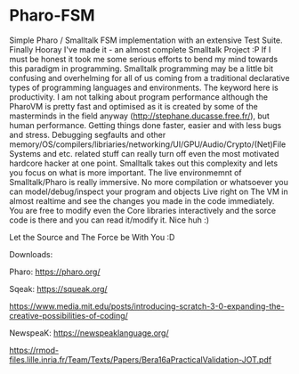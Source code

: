 # Pharo-FSM
Simple Pharo / Smalltalk FSM implementation with an extensive Test Suite.
Finally Hooray I've made it - an almost complete Smalltalk Project :P If I must be honest it took me some serious efforts to bend my mind towards this paradigm in programming. Smalltalk programming may be a little bit confusing and overhelming for all of us coming from a traditional declarative types of programming languages and environments. The keyword here is productivity. I am not talking about program performance although the PharoVM is pretty fast and optimised as it is created by some of the masterminds in the field anyway (http://stephane.ducasse.free.fr/), but human performance. Getting things done faster, easier and with less bugs and stress. Debugging segfaults and other memory/OS/compilers/libriaries/networking/UI/GPU/Audio/Crypto/(Net)FileSystems and etc. related stuff can really turn off even the most motivated hardcore hacker at one point. Smalltalk takes out this complexity and lets you focus on what is more important. The live environmemnt of Smalltalk/Pharo is really immersive. No more compilation or whatsoever you can model/debug/inspect your program and objects Live right on The VM in almost realtime and see the changes you made in the code immediately. You are free to modify even the Core libraries interactively and the sorce code is there and you can read it/modify it. Nice huh :)

Let the Source and The Force be With You :D

Downloads:
  
  Pharo: https://pharo.org/
  
  Sqeak: https://squeak.org/
  
  https://www.media.mit.edu/posts/introducing-scratch-3-0-expanding-the-creative-possibilities-of-coding/
  
  NewspeaK: https://newspeaklanguage.org/
  
  https://rmod-files.lille.inria.fr/Team/Texts/Papers/Bera16aPracticalValidation-JOT.pdf
